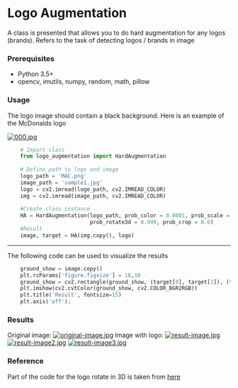 # Logo Augmentation
A class is presented that allows you to do hard augmentation for any logos (brands). Refers to the task of detecting logos / brands in image
### Prerequisites
* Python 3.5+
* opencv, imutils, numpy, random, math, pillow
### Usage
The logo image should contain a black background. Here is an example of the McDonalds logo

[![000.jpg](https://i.postimg.cc/85swJd7t/000.jpg)](https://postimg.cc/yg402ZXZ)

```python
    # Import class
    from logo_augmentation import HardAugmentation
    
    # Define path to logo and image
    logo_path = 'MAC.png'
    image_path = 'sample1.jpg'
    logo = cv2.imread(logo_path, cv2.IMREAD_COLOR)
    img = cv2.imread(image_path, cv2.IMREAD_COLOR)
    
    #Сreate class instance
    HA = HardAugmentation(logo_path, prob_color = 0.0001, prob_scale = 0.6, prob_rotate = 0.99, 
                          prob_rotate3d = 0.999, prob_crop = 0.6)
    #Result
    image, target = HA(img.copy(), logo)
```

---
The following code can be used to visualize the results 
```python
    ground_show = image.copy()
    plt.rcParams['figure.figsize'] = 18,10
    ground_show = cv2.rectangle(ground_show, (target[0], target[1]), (target[2], target[3]) , (0,0,255), 5)
    plt.imshow(cv2.cvtColor(ground_show, cv2.COLOR_BGR2RGB))
    plt.title('Result', fontsize=15)
    plt.axis('off');
```
### Results
Original image:
[![original-image.jpg](https://i.postimg.cc/xdWvpwxV/original-image.jpg)](https://postimg.cc/WDwqhHc5)
Image with logo:
[![result-image.jpg](https://i.postimg.cc/tJRYBDjH/result-image.jpg)](https://postimg.cc/N9VsM6FN)
[![result-image2.jpg](https://i.postimg.cc/4N7JsjwS/result-image2.jpg)](https://postimg.cc/BX3WCYrT)
[![result-image3.jpg](https://i.postimg.cc/nLHbjWYZ/result-image3.jpg)](https://postimg.cc/qNZZWj5Z)

### Reference
Part of the code for the logo rotate in 3D is taken from [here](https://github.com/eborboihuc/rotate_3d)
